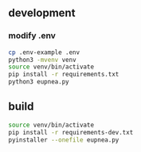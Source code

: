 ## development
### modify .env
```bash
cp .env-example .env
python3 -mvenv venv
source venv/bin/activate
pip install -r requirements.txt
python3 eupnea.py
```

## build
```bash
source venv/bin/activate
pip install -r requirements-dev.txt
pyinstaller --onefile eupnea.py
```
